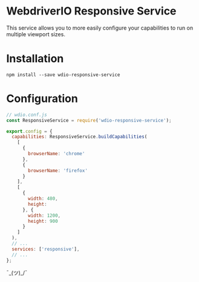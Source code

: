 # WebdriverIO Responsive Service

This service allows you to more easily configure your capabilities to run on multiple viewport sizes.

# Installation

`npm install --save wdio-responsive-service`

# Configuration

```js
// wdio.conf.js
const ResponsiveService = require('wdio-responsive-service');

export.config = {
  capabilities: ResponsiveService.buildCapabilities(
    [
      {
        browserName: 'chrome'
      },
      {
        browserName: 'firefox'
      }
    ],
    [
      {
        width: 480,
        height:   
      }, {
        width: 1200,
        height: 900
      }
    ]
  ),
  // ...
  services: ['responsive'],
  // ...
};
```


¯\_(ツ)_/¯